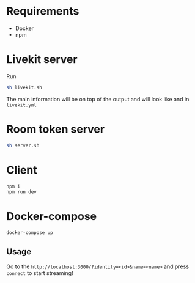 # Requirements

- Docker
- npm

# Livekit server

Run

```sh
sh livekit.sh
```

The main information will be on top of the output and will look like and in `livekit.yml`

# Room token server

```sh
sh server.sh
```

# Client

```sh
npm i
npm run dev
```

# Docker-compose

```sh
docker-compose up
```


## Usage

Go to the `http://localhost:3000/?identity=<id>&name=<name>` and press `connect` to start streaming!